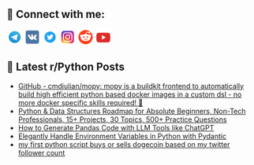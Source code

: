 ## 🔎 Connect with me:
[<img src="https://github.com/bullbesh/bullbesh/blob/main/images/Telegram.png" width="32" height="32" />](https://t.me/bullbesh)
[<img src="https://github.com/bullbesh/bullbesh/blob/main/images/VK.png" width="32" height="32" />](https://vk.com/bullbesh)
[<img src="https://github.com/bullbesh/bullbesh/blob/main/images/Twitter.png" width="32" height="32" />](https://twitter.com/bullbesh1)
[<img src="https://github.com/bullbesh/bullbesh/blob/main/images/Instagram.png" width="32" height="32" />](https://www.instagram.com/bullbesh)
[<img src="https://github.com/bullbesh/bullbesh/blob/main/images/Reddit.png" width="32" height="32" />](https://www.reddit.com/user/bullbesh)
[<img src="https://github.com/bullbesh/bullbesh/blob/main/images/YouTube.png" width="32" height="32" />](https://www.youtube.com/channel/UCtfjRs6uzgq5mfm8S06WTcg)

## 📕 Latest r/Python Posts
<!-- BLOG-POST-LIST:START -->
- [GitHub - cmdjulian/mopy: mopy is a buildkit frontend to automatically build high efficient python based docker images in a custom dsl - no more docker specific skills required! 🐋](https://www.reddit.com/r/Python/comments/134idqq/github_cmdjulianmopy_mopy_is_a_buildkit_frontend/)
- [Python &amp; Data Structures Roadmap for Absolute Beginners, Non-Tech Professionals, 15+ Projects, 30 Topics, 500+ Practice Questions](https://www.reddit.com/r/Python/comments/134gjps/python_data_structures_roadmap_for_absolute/)
- [How to Generate Pandas Code with LLM Tools like ChatGPT](https://www.reddit.com/r/Python/comments/134gi9x/how_to_generate_pandas_code_with_llm_tools_like/)
- [Elegantly Handle Environment Variables in Python with Pydantic](https://www.reddit.com/r/Python/comments/134g767/elegantly_handle_environment_variables_in_python/)
- [my first python script buys or sells dogecoin based on my twitter follower count](https://www.reddit.com/r/Python/comments/134f34l/my_first_python_script_buys_or_sells_dogecoin/)
<!-- BLOG-POST-LIST:END -->

